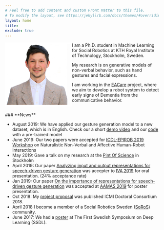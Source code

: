 ```yaml
---
# Feel free to add content and custom Front Matter to this file.
# To modify the layout, see https://jekyllrb.com/docs/themes/#overriding-theme-defaults
layout: home
title: 
exclude: true
---
```

<img style="float: left; border: 5px solid white; padding-right: 10px;" src="assets/LinkedIn_pic.jpg" height="200" alt="portrait">
I am a Ph.D. student in Machine Learning for Social Robotics at KTH Royal Institute of Technology, Stockholm, Sweden.

My research is on generative models of non-verbal behavior, such as hand gestures and facial expressions.

I am working in the [EACare](http://www.csc.kth.se/cvap/EACare/) project, where we aim to develop a robot system to detect early signs of Dementia from the communicative behavior.




<br>
### **News**

* August 2019: We have applied our gesture generation model to a new dataset, which is in English. Check our a short [demo video](https://youtu.be/tQLVyTVtsSU) and our [code](github.com/Svito-zar/speech-driven-hand-gesture-generation-demo) with a pre-trained model
* June 2019: Our two papers were accepted for [ICDL-EPIROB 2019 Workshop](https://nicolas-navarro-guerrero.gitlab.io/workshop-non-verbal-human-robot-interactions-icdl-epirob-2019/) on Naturalistic Non-Verbal and Affective Human-Robot Interactions
* May 2019: Gave a talk on my research at the [Pint Of Science](http://pintofscience.se/) in Stockholm
* April 2019: Our paper [Analyzing input and output representations for speech-driven gesture generation](https://www.researchgate.net/publication/331645229_Analyzing_Input_and_Output_Representations_for_Speech-Driven_Gesture_Generation) was accepter to [IVA 2019](https://iva2019.sciencesconf.org/) for oral presentation. (24% acceptance rate)
* Jan 2019: Our paper [On the importance of representations for speech-driven gesture generation](http://www.ifaamas.org/Proceedings/aamas2019/pdfs/p2072.pdf) was accepted at [AAMAS 2019](http://aamas2019.encs.concordia.ca/) for poster presentation.
* Oct 2018: My [project proposal](https://www.researchgate.net/publication/328032360_Data_Driven_Non-Verbal_Behavior_Generation_for_Humanoid_Robots) was published ICMI Doctoral Consortium 2018.
* April 2018 I become a member of a Social Robotics Sweden ([SoRoS](https://soros-community.github.io/)) community.
* June 2017: We had a [poster](https://www.csc.kth.se/~hedvig/publications/ssdl_17.pdf) at The First Swedish Symposium on Deep Learning (SSDL).
